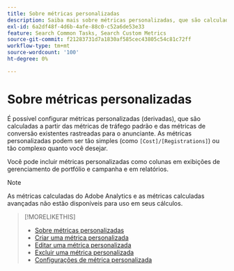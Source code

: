 ```yaml
---
title: Sobre métricas personalizadas
description: Saiba mais sobre métricas personalizadas, que são calculadas a partir das métricas padrão.
exl-id: 6a2df48f-4d6b-4afe-88c0-c52a6de53e33
feature: Search Common Tasks, Search Custom Metrics
source-git-commit: f21283731d7a1830af585cec43805c54c81c72ff
workflow-type: tm+mt
source-wordcount: '100'
ht-degree: 0%

---
```


# Sobre métricas personalizadas

É possível configurar métricas personalizadas (derivadas), que são calculadas a partir das métricas de tráfego padrão e das métricas de conversão existentes rastreadas para o anunciante. As métricas personalizadas podem ser tão simples (como `[Cost]/[Registrations]`) ou tão complexo quanto você desejar.

Você pode incluir métricas personalizadas como colunas em exibições de gerenciamento de portfólio e campanha e em relatórios.

>[!NOTE]
>
>As métricas calculadas do Adobe Analytics e as métricas calculadas avançadas não estão disponíveis para uso em seus cálculos.

>[!MORELIKETHIS]
>
>* [Sobre métricas personalizadas](custom-metric-about.md)
>* [Criar uma métrica personalizada](custom-metric-create.md)
>* [Editar uma métrica personalizada](custom-metric-edit.md)
>* [Excluir uma métrica personalizada](custom-metric-delete.md)
>* [Configurações de métrica personalizada](custom-metric-settings.md)
